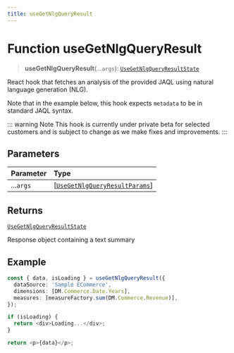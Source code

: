 ```yaml
---
title: useGetNlgQueryResult
---
```


# Function useGetNlgQueryResult <Badge type="beta" text="Beta" />

> **useGetNlgQueryResult**(...`args`): [`UseGetNlgQueryResultState`](../interfaces/interface.UseGetNlgQueryResultState.md)

React hook that fetches an analysis of the provided JAQL using natural language generation (NLG).

Note that in the example below, this hook expects `metadata` to be in standard JAQL syntax.

::: warning Note
This hook is currently under private beta for selected customers and is subject to change as we make fixes and improvements.
:::

## Parameters

| Parameter | Type |
| :------ | :------ |
| ...`args` | [[`UseGetNlgQueryResultParams`](../interfaces/interface.UseGetNlgQueryResultParams.md)] |

## Returns

[`UseGetNlgQueryResultState`](../interfaces/interface.UseGetNlgQueryResultState.md)

Response object containing a text summary

## Example

```ts
const { data, isLoading } = useGetNlgQueryResult({
  dataSource: 'Sample ECommerce',
  dimensions: [DM.Commerce.Date.Years],
  measures: [measureFactory.sum(DM.Commerce.Revenue)],
});

if (isLoading) {
  return <div>Loading...</div>;
}

return <p>{data}</p>;
```
